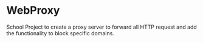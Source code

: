 # WebProxy
School Project to create a proxy server to forward all HTTP request and add the functionality to block specific domains.

